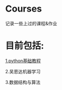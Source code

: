 # Courses
记录一些上过的课程&amp;作业
# 目前包括:
[1.python基础教程](https://www.bilibili.com/video/BV1Fs411A7HZ"小甲鱼python")

2.吴恩达机器学习

3.数据结构与算法
